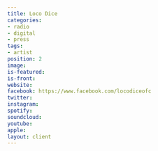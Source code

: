 ```yaml
---
title: Loco Dice
categories:
- radio
- digital
- press
tags:
- artist
position: 2
image: 
is-featured: 
is-front: 
website: 
facebook: https://www.facebook.com/locodiceofc
twitter: 
instagram: 
spotify: 
soundcloud: 
youtube: 
apple: 
layout: client
---
```


